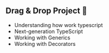 ## Drag & Drop Project 🚀

- Understanding how work typescript
- Next-generation TypeScript
- Working with Generics
- Working with Decorators
